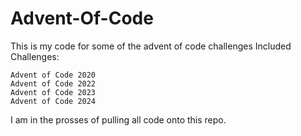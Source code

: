# Advent-Of-Code
This is my code for some of the advent of code challenges
Included Challenges:

 	Advent of Code 2020 
	Advent of Code 2022
	Advent of Code 2023
	Advent of Code 2024
I am in the prosses of pulling all code onto this repo.
